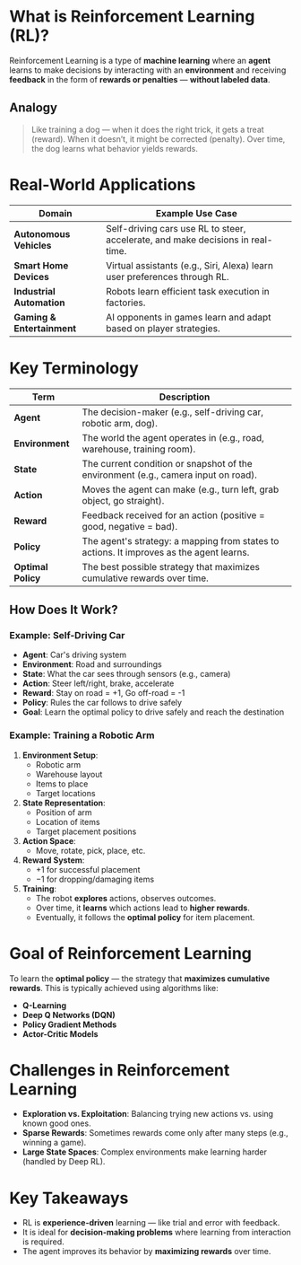 # **What is Reinforcement Learning (RL)?**

Reinforcement Learning is a type of **machine learning** where an **agent** learns to make decisions by interacting with an **environment** and receiving **feedback** in the form of **rewards or penalties** — **without labeled data**.
## **Analogy**

> Like training a dog — when it does the right trick, it gets a treat (reward). When it doesn’t, it might be corrected (penalty). Over time, the dog learns what behavior yields rewards.

# **Real-World Applications**

|Domain|Example Use Case|
|---|---|
|**Autonomous Vehicles**|Self-driving cars use RL to steer, accelerate, and make decisions in real-time.|
|**Smart Home Devices**|Virtual assistants (e.g., Siri, Alexa) learn user preferences through RL.|
|**Industrial Automation**|Robots learn efficient task execution in factories.|
|**Gaming & Entertainment**|AI opponents in games learn and adapt based on player strategies.|

# **Key Terminology**

|Term|Description|
|---|---|
|**Agent**|The decision-maker (e.g., self-driving car, robotic arm, dog).|
|**Environment**|The world the agent operates in (e.g., road, warehouse, training room).|
|**State**|The current condition or snapshot of the environment (e.g., camera input on road).|
|**Action**|Moves the agent can make (e.g., turn left, grab object, go straight).|
|**Reward**|Feedback received for an action (positive = good, negative = bad).|
|**Policy**|The agent's strategy: a mapping from states to actions. It improves as the agent learns.|
|**Optimal Policy**|The best possible strategy that maximizes cumulative rewards over time.|

## **How Does It Work?**

### Example: Self-Driving Car

- **Agent**: Car's driving system
- **Environment**: Road and surroundings
- **State**: What the car sees through sensors (e.g., camera)
- **Action**: Steer left/right, brake, accelerate
- **Reward**: Stay on road = +1, Go off-road = -1
- **Policy**: Rules the car follows to drive safely
- **Goal**: Learn the optimal policy to drive safely and reach the destination
### Example: Training a Robotic Arm

1. **Environment Setup**:    
    - Robotic arm
    - Warehouse layout
    - Items to place
    - Target locations
2. **State Representation**:
    - Position of arm
    - Location of items
    - Target placement positions
3. **Action Space**:
    - Move, rotate, pick, place, etc.
4. **Reward System**:
    - +1 for successful placement
    - −1 for dropping/damaging items
5. **Training**:
    - The robot **explores** actions, observes outcomes.
    - Over time, it **learns** which actions lead to **higher rewards**.
    - Eventually, it follows the **optimal policy** for item placement.

# **Goal of Reinforcement Learning**

To learn the **optimal policy** — the strategy that **maximizes cumulative rewards**.
This is typically achieved using algorithms like:
- **Q-Learning**
- **Deep Q Networks (DQN)**
- **Policy Gradient Methods**
- **Actor-Critic Models**

# **Challenges in Reinforcement Learning**

- **Exploration vs. Exploitation**: Balancing trying new actions vs. using known good ones.    
- **Sparse Rewards**: Sometimes rewards come only after many steps (e.g., winning a game).    
- **Large State Spaces**: Complex environments make learning harder (handled by Deep RL).    
# **Key Takeaways**

- RL is **experience-driven** learning — like trial and error with feedback.    
- It is ideal for **decision-making problems** where learning from interaction is required.
- The agent improves its behavior by **maximizing rewards** over time.